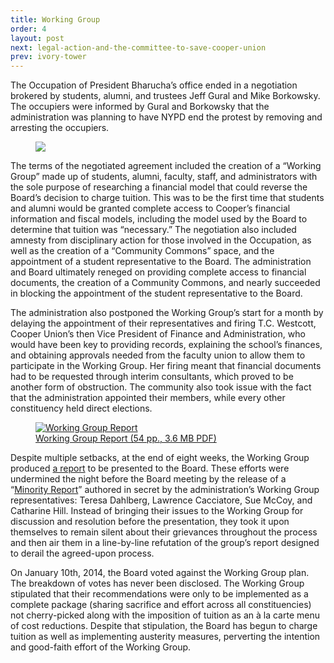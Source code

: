 ```yaml
---
title: Working Group
order: 4
layout: post
next: legal-action-and-the-committee-to-save-cooper-union
prev: ivory-tower
---
```




The Occupation of President Bharucha’s office ended in a negotiation brokered by students, alumni, and trustees Jeff Gural and Mike Borkowsky. The occupiers were informed by Gural and Borkowsky that the administration was planning to have NYPD end the protest by removing and arresting the occupiers.

<figure class="pull-right">
	<img src="{{site.baseurl}}/img/lowdown/no-troubled.jpg">
</figure>

The terms of the negotiated agreement included the creation of a “Working Group” made up of students, alumni, faculty, staff, and administrators with the sole purpose of researching a financial model that could reverse the Board’s decision to charge tuition. This was to be the first time that students and alumni would be granted complete access to Cooper’s financial information and fiscal models, including the model used by the Board to determine that tuition was “necessary.” The negotiation also included amnesty from disciplinary action for those involved in the Occupation, as well as the creation of a “Community Commons” space, and the appointment of a student representative to the Board. The administration and Board ultimately reneged on providing complete access to financial documents, the creation of a Community Commons, and nearly succeeded in blocking the appointment of the student representative to the Board.

The administration also postponed the Working Group’s start for a month by delaying the appointment of their representatives and firing T.C. Westcott, Cooper Union’s then Vice President of Finance and Administration, who would have been key to providing records, explaining the school’s finances, and obtaining approvals needed from the faculty union to allow them to participate in the Working Group. Her firing meant that financial documents had to be requested through interim consultants, which proved to be another form of obstruction. The community also took issue with the fact that the administration appointed their members, while every other constituency held direct elections.

<figure class="pull-left">
	<a href="http://cooper.edu/sites/default/files/uploads/assets/site/files/2013/WrkingGrpRpt_1212.pdf">
		<img src="{{site.baseurl}}/img/lowdown/working-group-report.jpg" alt="Working Group Report">
		<figcaption>Working Group Report (54 pp., 3.6 MB PDF)</figcaption>
	</a>
</figure>

Despite multiple setbacks, at the end of eight weeks, the Working Group produced [a report](http://cooper.edu/sites/default/files/uploads/assets/site/files/2013/WrkingGrpRpt_1212.pdf) to be presented to the Board. These efforts were undermined the night before the Board meeting by the release of a “[Minority Report](https://www.documentcloud.org/documents/961697-cooper-union-working-group-minority-report-final.html)” authored in secret by the administration’s Working Group representatives: Teresa Dahlberg, Lawrence Cacciatore, Sue McCoy, and Catharine Hill. Instead of bringing their issues to the Working Group for discussion and resolution before the presentation, they took it upon themselves to remain silent about their grievances throughout the process and then air them in a line-by-line refutation of the group’s report designed to derail the agreed-upon process.

On January 10th, 2014, the Board voted against the Working Group plan. The breakdown of votes has never been disclosed. The Working Group stipulated that their recommendations were only to be implemented as a complete package (sharing sacrifice and effort across all constituencies) not cherry-picked along with the imposition of tuition as an à la carte menu of cost reductions. Despite that stipulation, the Board has begun to charge tuition as well as implementing austerity measures, perverting the intention and good-faith effort of the Working Group.